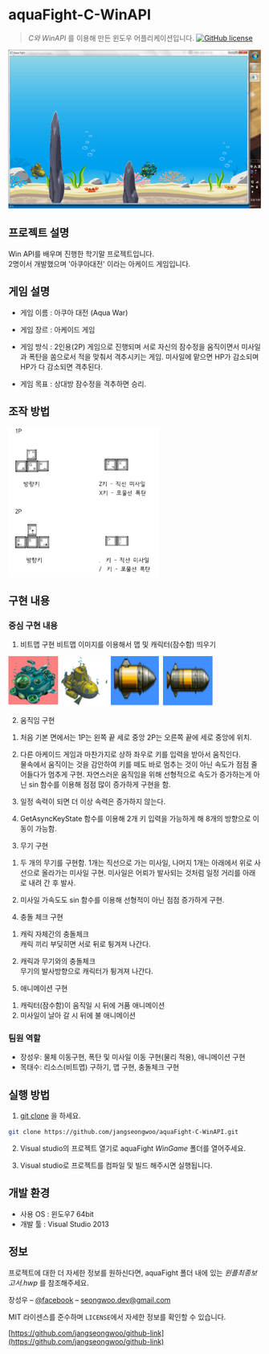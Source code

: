 # aquaFight-C-WinAPI
> _C와 WinAPI_ 를 이용해 만든 윈도우 어플리케이션입니다.
[![GitHub license](https://img.shields.io/github/license/Day8/re-frame.svg)](license.txt)


<img align="center" src="images/play.png" width="567" height="319">

## 프로젝트 설명

Win API를 배우며 진행한 학기말 프로젝트입니다.
<br>2명이서 개발했으며 '아쿠아대전' 이라는 아케이드 게임입니다.

## 게임 설명
- 게임 이름 : 아쿠아 대전 (Aqua War)

- 게임 장르 : 아케이드 게임

- 게임 방식 : 2인용(2P) 게임으로 진행되며 서로 자신의 잠수정을 움직이면서 미사일과 폭탄을 쏨으로서 적을 맞춰서 격추시키는 게임. 미사일에 맡으면 HP가 감소되며 HP가 다 감소되면 격추된다.

- 게임 목표 : 상대방 잠수정을 격추하면 승리.

## 조작 방법

<img align="center" src="images/control.png" width="300" height="300">

## 구현 내용

### 중심 구현 내용

1) 비트맵 구현
비트맵 이미지를 이용해서 맵 및 캐릭터(잠수함) 띄우기
<img align="left" src="images/c1.png" width="100" height="100">
<img src="images/c2.png" width="100" height="100">
<img src="images/m1.png" width="100" height="100">
<img src="images/m2.png" width="100" height="100">

2)  움직임 구현

1. 처음 기본 면에서는 1P는 왼쪽 끝 세로 중앙 2P는 오른쪽 끝에 세로 중앙에 위치.<br>

2. 다른 아케이드 게임과 마찬가지로 상하 좌우로 키를 입력을 받아서 움직인다.<br> 
물속에서 움직이는 것을 감안하여 키를 떼도 바로 멈추는 것이 아닌 속도가 점점 줄어들다가 멈추게 구현.
자연스러운 움직임을 위해 선형적으로 속도가 증가하는게 아닌 sin 함수를 이용해 점점 많이 증가하게 구현을 함. 

3. 일정 속력이 되면 더 이상 속력은 증가하지 않는다.<br>

4. GetAsyncKeyState 함수를 이용해 2개 키 입력을 가능하게 해 8개의 방향으로 이동이 가능함.<br>

3) 무기 구현

1. 두 개의 무기를 구현함. 1개는 직선으로 가는 미사일, 나머지 1개는 아래에서 위로 사선으로 올라가는 미사일 구현. 미사일은 어뢰가 발사되는 것처럼 일정 거리를 아래로 내려 간 후 발사.<br>

2. 미사일 가속도도 sin 함수를 이용해 선형적이 아닌 점점 증가하게 구현.<br>

4) 충돌 체크 구현

1. 캐릭 자체간의 충돌체크<br>
캐릭 끼리 부딪히면 서로 뒤로 튕겨져 나간다.

2. 캐릭과 무기와의 충돌체크<br>
무기의 발사방향으로 캐릭터가 튕겨져 나간다.

5) 애니메이션 구현

1. 캐릭터(잠수함)이 움직일 시 뒤에 거품 애니메이션<br>
2. 미사일이 날아 갈 시 뒤에 불 애니메이션<br>

### 팀원 역할

- 장성우: 물체 이동구현, 폭탄 및 미사일 이동 구현(물리 적용), 애니메이션 구현
- 목태수: 리소스(비트맵) 구하기, 맵 구현, 충돌체크 구현

## 실행 방법


1. [git clone](https://github.com/jangseongwoo/aquaFight-C-WinAPI.git) 을 하세요.
```sh
git clone https://github.com/jangseongwoo/aquaFight-C-WinAPI.git
```

2. Visual studio의 프로젝트 열기로  aquaFight  _WinGame_ 폴더를 열어주세요.

3. Visual studio로 프로젝트를 컴파일 및 빌드 해주시면 실행됩니다.

## 개발 환경

- 사용 OS : 윈도우7 64bit
- 개발 툴 : Visual Studio 2013

## 정보

프로젝트에 대한 더 자세한 정보를 원하신다면,  aquaFight 폴더 내에 있는 _윈플최종보고서.hwp_ 를 참조해주세요.

장성우 – [@facebook](https://www.facebook.com/profile.php?id=100007028118707&ref=bookmarks) – seongwoo.dev@gmail.com

MIT 라이센스를 준수하며 ``LICENSE``에서 자세한 정보를 확인할 수 있습니다.

[https://github.com/jangseongwoo/github-link](https://github.com/jangseongwoo/github-link)

<!-- Markdown link & img dfn's -->
[npm-image]: https://img.shields.io/npm/v/datadog-metrics.svg?style=flat-square
[npm-url]: https://npmjs.org/package/datadog-metrics
[npm-downloads]: https://img.shields.io/npm/dm/datadog-metrics.svg?style=flat-square
[travis-image]: https://img.shields.io/travis/dbader/node-datadog-metrics/master.svg?style=flat-square
[travis-url]: https://travis-ci.org/dbader/node-datadog-metrics
[wiki]: https://github.com/yourname/yourproject/wiki
